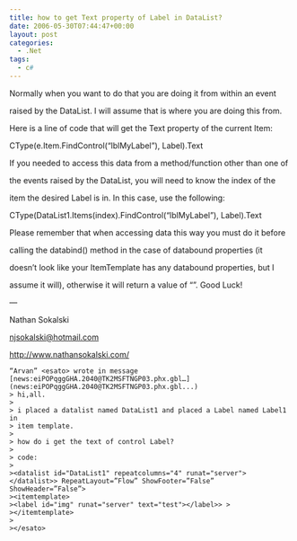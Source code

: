 ```yaml
---
title: how to get Text property of Label in DataList?
date: 2006-05-30T07:44:47+00:00
layout: post
categories:
  - .Net
tags:
  - c#
---
```


Normally when you want to do that you are doing it from within an event

raised by the DataList. I will assume that is where you are doing this from.

Here is a line of code that will get the Text property of the current Item:

CType(e.Item.FindControl(“lblMyLabel”), Label).Text

If you needed to access this data from a method/function other than one of

the events raised by the DataList, you will need to know the index of the

item the desired Label is in. In this case, use the following:

CType(DataList1.Items(index).FindControl(“lblMyLabel”), Label).Text

Please remember that when accessing data this way you must do it before

calling the databind() method in the case of databound properties (it

doesn&#8217;t look like your ItemTemplate has any databound properties, but I

assume it will), otherwise it will return a value of “”. Good Luck!

—

Nathan Sokalski

njsokalski@hotmail.com

<http://www.nathansokalski.com/>

    “Arvan” <esato> wrote in message
    [news:eiPOPqggGHA.2040@TK2MSFTNGP03.phx.gbl…](news:eiPOPqggGHA.2040@TK2MSFTNGP03.phx.gbl...)
    > hi,all.
    >
    > i placed a datalist named DataList1 and placed a Label named Label1 in
    > item template.
    >
    > how do i get the text of control Label?
    >
    > code:
    >
    ><datalist id="DataList1" repeatcolumns="4" runat="server"></datalist>> RepeatLayout=”Flow” ShowFooter=”False” ShowHeader=”False”>
    ><itemtemplate>
    ><label id="img" runat="server" text="test"></label>> >
    ></itemtemplate>
    >
    ></esato>